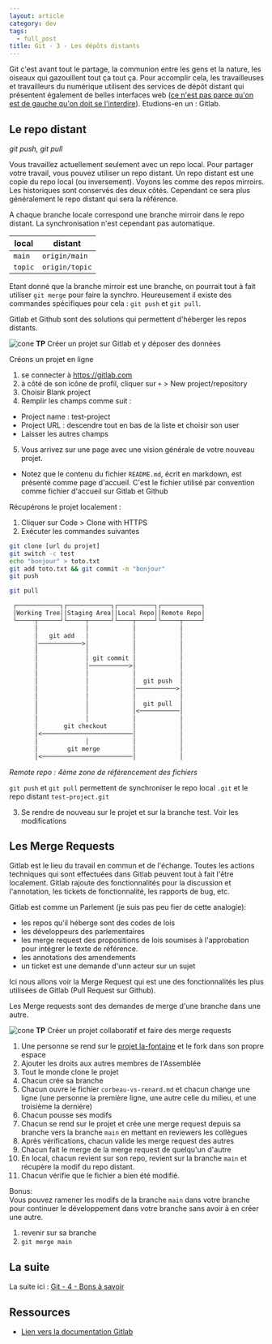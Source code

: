 ```yaml
---
layout: article
category: dev
tags:
  - full_post
title: Git - 3 - Les dépôts distants
---
```

Git c'est avant tout le partage, la communion entre les gens et la nature, les oiseaux qui gazouillent tout ça tout ça. Pour accomplir cela,  les travailleuses et travailleurs du numérique utilisent des services de dépôt distant qui présentent également de belles interfaces web ([ce n'est pas parce qu'on est de gauche qu'on doit se l'interdire](https://blog.mondediplo.net/pour-un-communisme-luxueux)).  Etudions-en un : Gitlab.

<!--more-->

## Le repo distant
_git push, git pull_

Vous travaillez actuellement seulement avec un repo local. Pour partager votre travail, vous pouvez utiliser un repo distant.
Un repo distant est une copie du repo local (ou inversement). Voyons les comme des repos mirroirs. Les historiques sont conservés des deux côtés. Cependant ce sera plus généralement le repo distant qui sera la référence.

A chaque branche locale correspond une branche mirroir dans le repo distant. La synchronisation n'est cependant pas automatique.

| local   | distant        |
| ------- | -------------- |
| `main`  | `origin/main`  |
| `topic` | `origin/topic` |

Etant donné que la branche mirroir est une branche, on pourrait tout à fait utiliser `git merge` pour faire la synchro.
Heureusement il existe des commandes spécifiques pour cela : `git push` et `git pull`.

Gitlab et Github sont des solutions qui permettent d'héberger les repos distants.  

![cone](https://leolelonquer.github.io/blog/assets/images/cone-svgrepo-com.svg) **TP**   Créer un projet sur Gitlab et y déposer des données

Créons un projet en ligne

1. se connecter à <https://gitlab.com>
2. à côté de son icône de profil, cliquer sur `+`  > New project/repository
3. Choisir Blank project 
4. Remplir les champs comme suit :
  - Project name : test-project  
  - Project URL : descendre tout en bas de la liste et choisir son user
  - Laisser les autres champs
5. Vous arrivez sur une page avec une vision générale de votre nouveau projet.
  - Notez que le contenu du fichier `README.md`, écrit en markdown, est présenté comme page d'accueil. C'est le fichier utilisé par convention comme fichier d'accueil sur Gitlab et Github
 
Récupérons le projet localement :

1. Cliquer sur Code >  Clone with HTTPS
2. Exécuter les commandes suivantes

```bash
git clone [url du projet]
git switch -c test
echo "bonjour" > toto.txt
git add toto.txt && git commit -m "bonjour"
git push

git pull
```

```txt
 ┌────────────┐┌────────────┐┌──────────┐┌───────────┐
 │Working Tree││Staging Area││Local Repo││Remote Repo│
 └─────┬──────┘└─────┬──────┘└────┬─────┘└─────┬─────┘
       │             │            │            │      
       │   git add   │            │            │      
       │────────────>│            │            │      
       │             │            │            │      
       │             │ git commit │            │      
       │             │───────────>│            │      
       │             │            │            │      
       │             │            │  git push  │      
       │             │            │───────────>│      
       │             │            │            │      
       │             │            │  git pull  │      
       │             │            │<───────────│      
       │             │            │            │      
       │       git checkout       │            │      
       │<─────────────────────────│            │      
       │             │            │            │      
       │        git merge         │            │      
       │<─────────────────────────│            │      
```
_Remote repo : 4ème zone de référencement des fichiers_

`git push` et `git pull` permettent de synchroniser le repo local `.git` et le repo distant `test-project.git` 

3. Se rendre de nouveau sur le projet et sur la branche test. Voir les modifications


## Les Merge Requests

Gitlab est le lieu du travail en commun et de l'échange. Toutes les actions techniques qui sont effectuées dans Gitlab peuvent tout à fait l'être localement. Gitlab rajoute des fonctionnalités pour la discussion et l'annotation, les tickets de fonctionnalité, les rapports de bug, etc.

Gitlab est comme un Parlement (je suis pas peu fier de cette analogie):

- les repos qu'il héberge sont des codes de lois
- les développeurs des parlementaires
- les merge request des propositions de lois soumises à l'approbation pour intégrer le texte de référence.
- les annotations des amendements
- un ticket est une demande d'unn acteur sur un sujet

Ici nous allons voir la Merge Request qui est une des fonctionnalités les plus utilisées de Gitlab (Pull Request sur Github).

Les Merge requests sont des demandes de merge d'une branche dans une autre.

![cone](https://leolelonquer.github.io/blog/assets/images/cone-svgrepo-com.svg) **TP**  Créer un projet collaboratif et faire des merge requests

1. Une personne se rend sur le [projet la-fontaine](https://gitlab.com/LeoLeLonquer/la-fontaine) et le fork dans son propre espace
2. Ajouter les droits aux autres membres de l'Assemblée
3. Tout le monde clone le projet
4. Chacun crée sa branche 
5. Chacun ouvre le fichier `corbeau-vs-renard.md`  et chacun change une ligne (une personne la première ligne, une autre celle du milieu, et une troisième la dernière)
6. Chacun pousse ses modifs
7. Chacun se rend sur le projet et crée une merge request depuis sa branche vers la branche `main` en mettant en reviewers les collègues
8. Après vérifications, chacun valide les merge request des autres
9. Chacun fait le merge de la merge request de quelqu'un d'autre
10. En local, chacun revient sur son repo, revient sur la branche `main` et récupère la modif du repo distant.
11. Chacun vérifie que le fichier a bien été modifié.

Bonus:   
Vous pouvez ramener les modifs de la branche `main` dans votre branche pour continuer le développement dans votre branche sans avoir à en créer une autre.

1. revenir sur sa branche
2. `git merge main`

## La suite

La suite ici : [Git - 4 - Bons à savoir](git-4)

## Ressources

- [Lien vers la documentation Gitlab](https://docs.gitlab.com/)